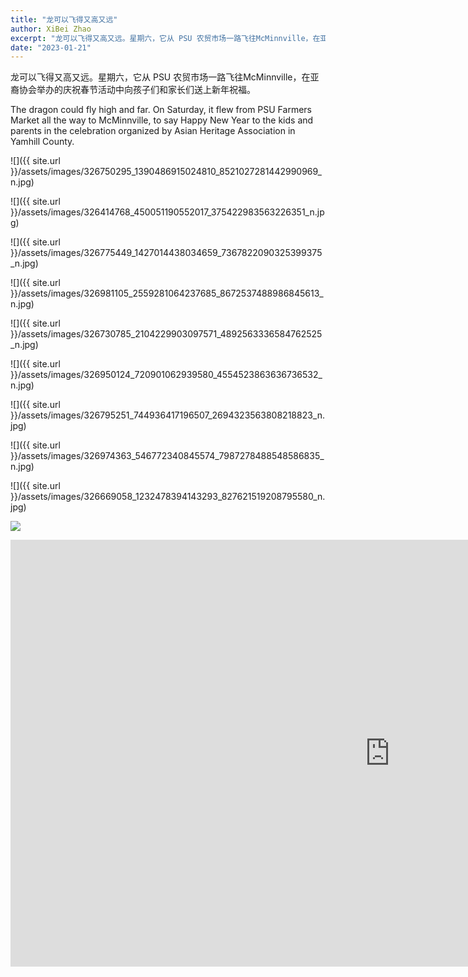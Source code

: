 ```yaml
---
title: "龙可以飞得又高又远"
author: XiBei Zhao
excerpt: "龙可以飞得又高又远。星期六，它从 PSU 农贸市场一路飞往McMinnville，在亚裔协会举办的庆祝春节活动中向孩子们和家长们送上新年祝福。"
date: "2023-01-21"
---
```


龙可以飞得又高又远。星期六，它从 PSU 农贸市场一路飞往McMinnville，在亚裔协会举办的庆祝春节活动中向孩子们和家长们送上新年祝福。

The dragon could fly high and far. On Saturday, it flew from PSU Farmers Market all the way to McMinnville, to say Happy New Year to the kids and parents in the celebration organized by Asian Heritage Association in Yamhill County.

![]({{ site.url }}/assets/images/326750295_1390486915024810_8521027281442990969_n.jpg)

![]({{ site.url }}/assets/images/326414768_450051190552017_375422983563226351_n.jpg)

![]({{ site.url }}/assets/images/326775449_1427014438034659_7367822090325399375_n.jpg)

![]({{ site.url }}/assets/images/326981105_2559281064237685_8672537488986845613_n.jpg)

![]({{ site.url }}/assets/images/326730785_2104229903097571_4892563336584762525_n.jpg)

![]({{ site.url }}/assets/images/326950124_720901062939580_4554523863636736532_n.jpg)

![]({{ site.url }}/assets/images/326795251_744936417196507_2694323563808218823_n.jpg)

![]({{ site.url }}/assets/images/326974363_546772340845574_7987278488548586835_n.jpg)

![]({{ site.url }}/assets/images/326669058_1232478394143293_827621519208795580_n.jpg)

![](https://res.cloudinary.com/dhngj18do/image/upload/f_auto,q_auto/v1/images/divider)

<iframe width="1214" height="683" src="https://www.youtube.com/embed/EahKGkXRv-g" title="Dragon Dance at Mac Market, McMinnville Oregon" frameborder="0" allow="accelerometer; autoplay; clipboard-write; encrypted-media; gyroscope; picture-in-picture; web-share" allowfullscreen></iframe>
